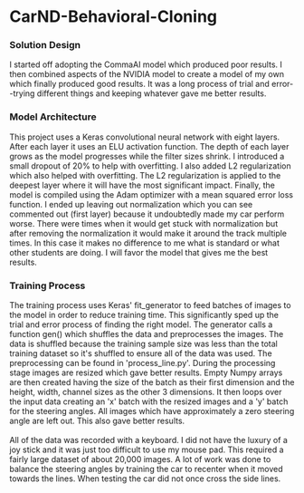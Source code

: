 # CarND-Behavioral-Cloning

<h3>
        Solution Design
</h3>
<span>
I started off adopting the CommaAI model which produced poor results. I then combined aspects of the NVIDIA model to create a model of my own which finally produced good results. It was a long process of trial and error--trying different things and keeping whatever gave me better results.
</span>
<h3>
        Model Architecture
</h3>
<span>
This project uses a Keras convolutional neural network with eight layers. After each layer it uses an ELU activation function. The depth of each layer grows as the model progresses while the filter sizes shrink. I introduced a small dropout of 20% to help with overfitting. I also added L2 regularization which also helped with overfitting. The L2 regularization is applied to the deepest layer where it will have the most significant impact. Finally, the model is compiled using the Adam optimizer with a mean squared error loss function. I ended up leaving out normalization which you can see commented out (first layer) because it undoubtedly made my car perform worse. There were times when it would get stuck with normalization but after removing the normalization it would make it around the track multiple times. In this case it makes no difference to me what is standard or what other students are doing. I will favor the model that gives me the best results.
</span>

<h3>Training Process</h3>
<span>
The training process uses Keras' fit_generator to feed batches of images to the model in order to reduce training time. This significantly sped up the trial and error process of finding the right model. The generator calls a function gen() which shuffles the data and preprocesses the images. The data is shuffled because the training sample size was less than the total training dataset so it's shuffled to ensure all of the data was used. The preprocessing can be found in 'process_line.py'. During the processing stage images are resized which gave better results. Empty Numpy arrays are then created having the size of the batch as their first dimension and the height, width, channel sizes as the other 3 dimensions. It then loops over the input data creating an 'x' batch with the resized images and a 'y' batch for the steering angles. All images which have approximately a zero steering angle are left out. This also gave better results.
</span>
<br><br>
<span>
All of the data was recorded with a keyboard. I did not have the luxury of a joy stick and it was just too difficult to use my mouse pad. This required a fairly large dataset of about 20,000 images. A lot of work was done to balance the steering angles by training the car to recenter when it moved towards the lines. When testing the car did not once cross the side lines. </span>
